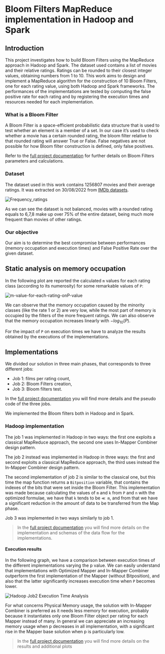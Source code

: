 # Bloom Filters MapReduce implementation in Hadoop and Spark

## Introduction

This project investigates how to build Bloom Filters using the
MapReduce approach in Hadoop and Spark. The dataset used contains a list of movies
and their relative ratings. Ratings can be rounded to their closest integer values, obtaining
numbers from 1 to 10. This work aims to design and implement a MapReduce algorithm
for the construction of 10 Bloom Filters, one for each rating value, using both Hadoop and
Spark frameworks. The performances of the implementations are tested by computing
the false positive rate for each rating and by registering the execution times and resources
needed for each implementation.

### What is a Bloom Filter

A Bloom Filter is a space-efficient probabilistic data structure that is used to test whether
an element is a member of a set. In our case it’s used to check whether a movie has a
certain rounded rating, the bloom filter relative to that rounded rating will answer True
or False. False negatives are not possible for how Bloom filter construction is defined,
only false positives.

Refer to the [full project documentation](/documentation.pdf) for further details on Bloom Filters parameters and calculations.

### Dataset

The dataset used in this work contains 1256807 movies and their average ratings. It was
extracted on 30/08/2022 from [IMDb datasets](https://datasets.imdbws.com/).

![Frequency_ratings](https://github.com/Ruggero1912/movies-Bloom-filters/assets/63967908/29da0157-98c5-44a6-9106-59608966da56)

As we can see the dataset is not balanced, movies with a rounded rating equals to 6,7,8 make up over 75% of the entire dataset, being much more frequent than movies of other
ratings.

### Our objective

Our aim is to determine the best compromise between performances (memory occupation
and execution times) and False Positive Rate over the given dataset.

## Static analysis on memory occupation

In the following plot are reported the calculated `m` values for each rating class (according
to its numerosity) for some remarkable values of `P`:

![m-value-for-each-rating-onP-value](https://github.com/Ruggero1912/movies-Bloom-filters/assets/63967908/e4b72403-307a-49d9-874f-63df829b53db)

We can observe that the memory occupation caused by the minority classes (like the rate
1 or 2) are very low, while the most part of memory is occupied by the filters of the more
frequent ratings.
We can also observe that the memory occupation increases linearly with $−log_{10}(P)$.

For the impact of `P` on execution times we have to analyze the results obtained by the executions of the implementations.

## Implementations

We divided our solution in three main phases, that corresponds to three different jobs:

- Job 1: films per rating count,
- Job 2: Bloom Filters creation,
- Job 3: Bloom filters test.

In the [full project documentation](/documentation.pdf) you will find more details and the pseudo code of the three jobs.

We implemented the Bloom filters both in Hadoop and in Spark.

### Hadoop implementation

The job 1 was implemented in Hadoop in two ways: the first one exploits a classical MapReduce approach, the
second one uses In-Mapper Combiner design pattern.

The job 2 instead was implemented in Hadoop in three ways:  the first and second exploits a classical MapReduce approach, the third uses
instead the In-Mapper Combiner design pattern.

The second implementation of job 2 is similar to the classical one, but this time the map function returns
a `Bitposition` variable, that contains the indexes of the bits that were set inside the Bloom Filter.
This implementation was made because calculating the values of `m` and `k` from
`P` and `n` with the optimized formulae, we have that `k` tends to be `≪ m`, and from that
we have a significant reduction in the amount of data to be transferred from the Map
phase.

Job 3 was implemented in two ways similarly to job 1.

> In the [full project documentation](/documentation.pdf) you will find more details on the implementation and schemas of the data flow for the implementations.

#### Execution results

In the following graph, we have a comparison between execution times of the different
implementations varying the p value. We can easily understand that implementations with
Optimized Mapper and In-Mapper Combiner outperform the first implementation of the
Mapper (without Bitposition), and also that the latter significantly increases execution
time when `P` becomes lower.

![Hadoop Job2 Execution Time Analysis](https://github.com/Ruggero1912/movies-Bloom-filters/assets/63967908/f8bb4c3d-f6a6-4bf9-a84e-bca77d493303)

For what concerns Physical Memory usage, the solution with In-Mapper Combiner is
preferred as it needs less memory for execution, probably because it instantiates only
one Bloom Filter object per rating for each Mapper instead of many. In general we can
appreciate an increasing memory usage when p decreases in all implementation, with a
significant rise in the Mapper base solution when p is particularly low.

> In the [full project documentation](/documentation.pdf) you will find more details on the results and additional plots


